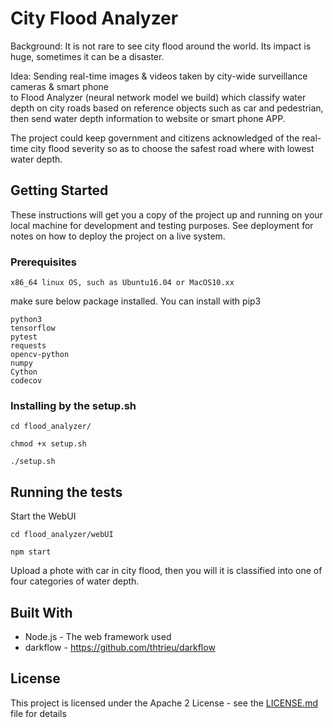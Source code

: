# City Flood Analyzer

Background:
   It is not rare to see city flood around the world. Its impact is huge, sometimes it can be a disaster. 

Idea:
   Sending real-time images & videos taken by city-wide surveillance cameras & smart phone     
   to Flood Analyzer (neural network model we build) which classify water depth
   on city roads based on reference objects such as car and pedestrian, 
   then send water depth information to website or smart phone APP. 

The project could keep government and citizens acknowledged of the real-time city flood severity so as to choose the safest road where with lowest water depth.

## Getting Started

These instructions will get you a copy of the project up and running on your local machine for development and testing purposes. See deployment for notes on how to deploy the project on a live system.

### Prerequisites

```
x86_64 linux OS, such as Ubuntu16.04 or MacOS10.xx 
```

make sure below package installed. You can install with pip3

```
python3
tensorflow
pytest
requests
opencv-python
numpy
Cython
codecov
```

### Installing by the setup.sh


```
cd flood_analyzer/
```

```
chmod +x setup.sh
```

```
./setup.sh
```
## Running the tests

Start the WebUI

```
cd flood_analyzer/webUI
```

```
npm start 
```

Upload a phote with car in city flood, then you will it is classified into one of four categories of water depth.


## Built With

* Node.js - The web framework used
* darkflow - https://github.com/thtrieu/darkflow

## License

This project is licensed under the Apache 2 License - see the [LICENSE.md](LICENSE.md) file for details
